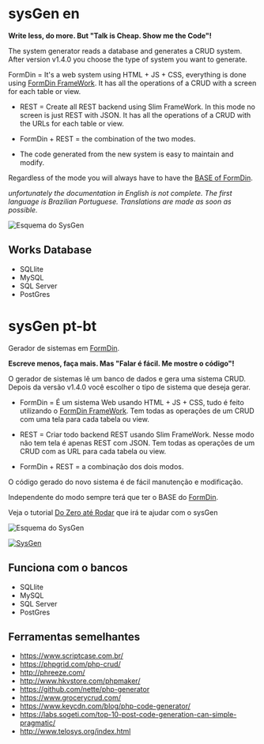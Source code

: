 # sysGen en

**Write less, do more. But "Talk is Cheap. Show me the Code"!** 

The system generator reads a database and generates a CRUD system. After version v1.4.0 you choose the type of system you want to generate.

FormDin = It's a web system using HTML + JS + CSS, everything is done using [FormDin FrameWork](https://github.com/bjverde/formDin). It has all the operations of a CRUD with a screen for each table or view.

* REST = Create all REST backend using Slim FrameWork. In this mode no screen is just REST with JSON. It has all the operations of a CRUD with the URLs for each table or view.

* FormDin + REST = the combination of the two modes.

* The code generated from the new system is easy to maintain and modify.

Regardless of the mode you will always have to have the [BASE of FormDin](https://github.com/bjverde/formDin).

*unfortunately the documentation in English is not complete. The first language is Brazilian Portuguese. Translations are made as soon as possible.*


![Esquema do SysGen](https://raw.githubusercontent.com/bjverde/sysgen/master/images/2-code-gen-database-first.png)

## Works Database
* SQLlite
* MySQL
* SQL Server
* PostGres

# sysGen pt-bt

Gerador de sistemas em [FormDin](https://github.com/bjverde/formDin).

**Escreve menos, faça mais. Mas "Falar é fácil. Me mostre o código"!** 

O gerador de sistemas lê um banco de dados e gera uma sistema CRUD. Depois da versão v1.4.0 você escolher o tipo de sistema que deseja gerar.

* FormDin =  É um sistema Web usando HTML + JS + CSS, tudo é feito utilizando o  [FormDin FrameWork](https://github.com/bjverde/formDin). Tem todas as operações de um CRUD com uma tela para cada tabela ou view.

* REST = Criar todo backend REST usando Slim FrameWork. Nesse modo não tem tela é apenas REST com JSON. Tem todas as operações de um CRUD com as URL para cada tabela ou view.

* FormDin + REST = a combinação dos dois modos.

O código gerado do novo sistema é de fácil manutenção e modificação.

Independente do modo sempre terá que ter o BASE do [FormDin](https://github.com/bjverde/formDin).

Veja o tutorial [Do Zero até Rodar](https://github.com/bjverde/sysgen/wiki/Do-Zero-at%C3%A9-Rodar) que irá te ajudar com o sysGen

![Esquema do SysGen](https://raw.githubusercontent.com/bjverde/sysgen/master/images/2-code-gen-database-first.png)


[![SysGen](http://img.youtube.com/vi/GdPEt5H6l_Q/0.jpg)](http://www.youtube.com/watch?v=GdPEt5H6l_Q "SysGen vídeo no Youtube")

## Funciona com o bancos
* SQLlite
* MySQL
* SQL Server
* PostGres

## Ferramentas semelhantes
* https://www.scriptcase.com.br/
* https://phpgrid.com/php-crud/
* http://phreeze.com/
* http://www.hkvstore.com/phpmaker/
* https://github.com/nette/php-generator
* https://www.grocerycrud.com/
* https://www.keycdn.com/blog/php-code-generator/
* https://labs.sogeti.com/top-10-post-code-generation-can-simple-pragmatic/
* http://www.telosys.org/index.html
